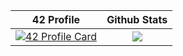 42 Profile         |  Github Stats
:-------------------------:|:-------------------------:
[![42 Profile Card](https://1337-readme.vercel.app/api/profile?cursus=42&dark=true&email=hide&leet_logo=hide&login=afaragi)](https://github.com/biggymarley) |  <img align="center" src="https://github-readme-stats.vercel.app/api?username=biggymarley&line_height=40&show_icons=true&theme=dark">
